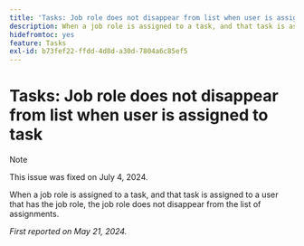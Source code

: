 ```yaml
---
title: 'Tasks: Job role does not disappear from list when user is assigned to task'
description: When a job role is assigned to a task, and that task is assigned to a user that has the job role, the job role does not disappear from the list of assignments.
hidefromtoc: yes
feature: Tasks
exl-id: b73fef22-ffdd-4d8d-a30d-7804a6c85ef5
---
```

# Tasks: Job role does not disappear from list when user is assigned to task

>[!NOTE]
>
>This issue was fixed on July 4, 2024.

When a job role is assigned to a task, and that task is assigned to a user that has the job role, the job role does not disappear from the list of assignments.

_First reported on May 21, 2024._
